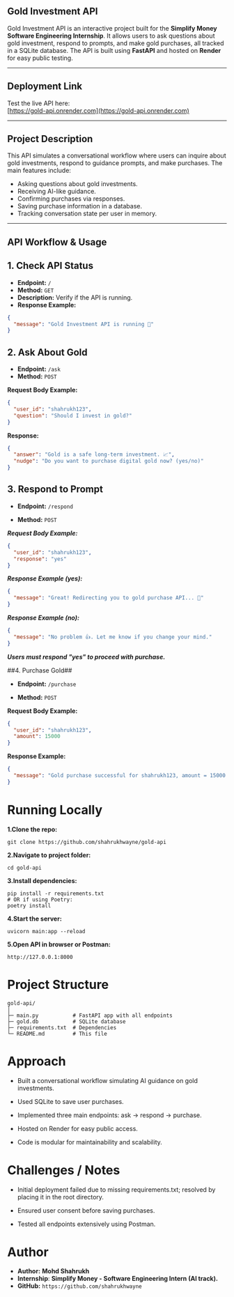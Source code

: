 ## Gold Investment API

Gold Investment API is an interactive project built for the **Simplify Money Software Engineering Internship**. It allows users to ask questions about gold investment, respond to prompts, and make gold purchases, all tracked in a SQLite database. The API is built using **FastAPI** and hosted on **Render** for easy public testing.

---

## Deployment Link
Test the live API here:  
[https://gold-api.onrender.com](https://gold-api.onrender.com)

---

## Project Description
This API simulates a conversational workflow where users can inquire about gold investments, respond to guidance prompts, and make purchases. The main features include:

- Asking questions about gold investments.
- Receiving AI-like guidance.
- Confirming purchases via responses.
- Saving purchase information in a database.
- Tracking conversation state per user in memory.

---

## API Workflow & Usage

## 1. Check API Status
- **Endpoint:** `/`  
- **Method:** `GET`  
- **Description:** Verify if the API is running.  
- **Response Example:**
```json
{
  "message": "Gold Investment API is running 🚀"
}
```
## 2. Ask About Gold
- **Endpoint:** `/ask`
- **Method:** `POST`

**Request Body Example:**
```json
{
  "user_id": "shahrukh123",
  "question": "Should I invest in gold?"
}
```
**Response:**
```json
{
  "answer": "Gold is a safe long-term investment. 📈",
  "nudge": "Do you want to purchase digital gold now? (yes/no)"
}
```
## 3. Respond to Prompt ##

- **Endpoint:** `/respond`

- **Method:** `POST`

***Request Body Example:***
```json
{
  "user_id": "shahrukh123",
  "response": "yes"
}
```

***Response Example (yes):***
```json
{
  "message": "Great! Redirecting you to gold purchase API... 🚀"
}
```

***Response Example (no):***
```json
{
  "message": "No problem 👍. Let me know if you change your mind."
}
```


***Users must respond "yes" to proceed with purchase.***

##4. Purchase Gold##

- **Endpoint:** `/purchase`

- **Method:** `POST`

**Request Body Example:**
```json
{
  "user_id": "shahrukh123",
  "amount": 15000
}
```


**Response Example:**
```json
{
  "message": "Gold purchase successful for shahrukh123, amount = 15000 INR 🚀"
}
```


# Running Locally

**1.Clone the repo:**

`git clone https://github.com/shahrukhwayne/gold-api`

**2.Navigate to project folder:**

`cd gold-api`

**3.Install dependencies:**

```
pip install -r requirements.txt
# OR if using Poetry:
poetry install
```


**4.Start the server:**

`uvicorn main:app --reload`


**5.Open API in browser or Postman:**

`http://127.0.0.1:8000`

# Project Structure
```
gold-api/
│
├─ main.py           # FastAPI app with all endpoints
├─ gold.db           # SQLite database
├─ requirements.txt  # Dependencies
└─ README.md         # This file
```

# Approach

- Built a conversational workflow simulating AI guidance on gold investments.

- Used SQLite to save user purchases.

- Implemented three main endpoints: ask → respond → purchase.

- Hosted on Render for easy public access.

- Code is modular for maintainability and scalability.

# Challenges / Notes

- Initial deployment failed due to missing requirements.txt; resolved by placing it in the root directory.

- Ensured user consent before saving purchases.

- Tested all endpoints extensively using Postman.

# Author
- **Author:** **Mohd Shahrukh**
- **Internship**: **Simplify Money - Software Engineering Intern (AI track).**
- **GitHub:** `https://github.com/shahrukhwayne`
